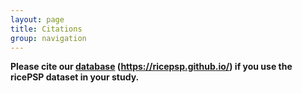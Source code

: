 ```yaml
---
layout: page
title: Citations
group: navigation
---
```


__Please cite our <a href="https://ricepsp.github.io/" target="_blank">database</a> (https://ricepsp.github.io/) if you use the ricePSP dataset in your study.__  
